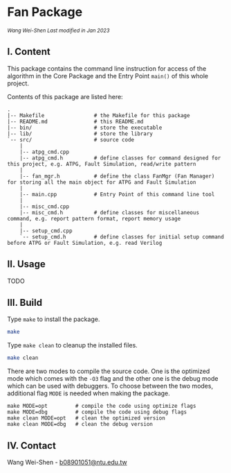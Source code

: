 # Fan Package                                           
<small><i>Wang Wei-Shen Last modified in Jan 2023</i></small>

## I. Content

This package contains the command line instruction for access of the algorithm in the Core Package and the Entry Point ```main()``` of this whole project.

Contents of this package are listed here:

    .
    |-- Makefile                # the Makefile for this package
    |-- README.md               # this README.md
    |-- bin/                    # store the executable
    |-- lib/                    # store the library
    `-- src/                    # source code
        |
        |-- atpg_cmd.cpp        
        |-- atpg_cmd.h          # define classes for command designed for this project, e.g. ATPG, Fault Simulation, read/write pattern
        |
        |-- fan_mgr.h           # define the class FanMgr (Fan Manager) for storing all the main object for ATPG and Fault Simulation
        |
        |-- main.cpp            # Entry Point of this command line tool
        |
        |-- misc_cmd.cpp
        |-- misc_cmd.h          # define classes for miscellaneous command, e.g. report pattern format, report memory usage
        |
        |-- setup_cmd.cpp
        `-- setup_cmd.h         # define classes for initial setup command before ATPG or Fault Simulation, e.g. read Verilog    

## II. Usage
TODO

## III. Build

Type `make` to install the package.

```sh
make
```

Type `make clean` to cleanup the installed files.

```sh
make clean
```


There are two modes to compile the source code. One is the optimized
mode which comes with the `-O3` flag and the other one is the debug
mode which can be used with debuggers. To choose between the two
modes, additional flag `MODE` is needed when making the package.

```make
make MODE=opt         # compile the code using optimize flags
make MODE=dbg         # compile the code using debug flags
make clean MODE=opt   # clean the optimized version
make clean MODE=dbg   # clean the debug version
```

## IV. Contact
Wang Wei-Shen - b08901051@ntu.edu.tw